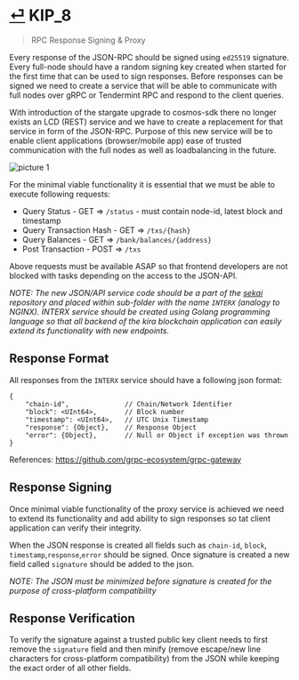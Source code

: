 # [⏎](README.md#Roadmap) KIP_8
> RPC Response Signing & Proxy

Every response of the JSON-RPC should be signed using `ed25519` signature. Every full-node should have a random signing key created when started for the first time that can be used to sign responses. Before responses can be signed we need to create a service that will be able to communicate with full nodes over gRPC or Tendermint RPC and respond to the client queries.

With introduction of the stargate upgrade to cosmos-sdk there no longer exists an LCD (REST) service and we have to create a replacement for that service in form of the JSON-RPC. Purpose of this new service will be to enable client applications (browser/mobile app) ease of trusted communication with the full nodes as well as loadbalancing in the future.

![picture 1](https://i.imgur.com/1eWTHiz.png)  

For the minimal viable functionality it is essential that we must be able to execute following requests:
* Query Status - GET => `/status` - must contain node-id, latest block and timestamp
* Query Transaction Hash - GET => `/txs/{hash}`
* Query Balances - GET => `/bank/balances/{address}`
* Post Transaction - POST => `/txs`

Above requests must be available ASAP so that frontend developers are not blocked with tasks depending on the access to the JSON-API.

_NOTE: The new JSON/API service code should be a part of the [sekai](https://github.com/kiracore/sekai) repository and placed within sub-folder with the name `INTERX` (analogy to NGINX). INTERX service should be created using Golang programming language so that all backend of the kira blockchain application can easily extend its functionality with new endpoints._

## Response Format

All responses from the `INTERX` service should have a following json format:

```
{
    "chain-id",              // Chain/Network Identifier
    "block": <UInt64>,       // Block number
    "timestamp": <UInt64>,   // UTC Unix Timestamp
    "response": {Object},    // Response Object
    "error": {Object},       // Null or Object if exception was thrown
}
```

References: https://github.com/grpc-ecosystem/grpc-gateway

## Response Signing

Once minimal viable functionality of the proxy service is achieved we need to extend its functionality and add ability to sign responses so tat client application can verify their integrity.

When the JSON response is created all fields such as `chain-id`, `block`, `timestamp`,`response`,`error` should be signed. Once signature is created a new field called `signature` should be added to the json.

_NOTE: The JSON must be minimized before signature is created for the purpose of cross-platform compatibility_

## Response Verification

To verify the signature against a trusted public key client needs to first remove the `signature` field and then minify (remove escape/new line characters for cross-platform compatibility) from the JSON while keeping the exact order of all other fields.

